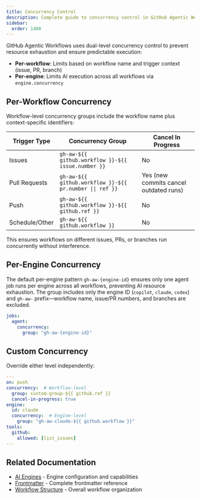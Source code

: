 ```yaml
---
title: Concurrency Control
description: Complete guide to concurrency control in GitHub Agentic Workflows, including agent job concurrency configuration and engine isolation.
sidebar:
  order: 1400
---
```


GitHub Agentic Workflows uses dual-level concurrency control to prevent resource exhaustion and ensure predictable execution:
- **Per-workflow**: Limits based on workflow name and trigger context (issue, PR, branch)
- **Per-engine**: Limits AI execution across all workflows via `engine.concurrency`

## Per-Workflow Concurrency

Workflow-level concurrency groups include the workflow name plus context-specific identifiers:

| Trigger Type | Concurrency Group | Cancel In Progress |
|--------------|-------------------|-------------------|
| Issues | `gh-aw-${{ github.workflow }}-${{ issue.number }}` | No |
| Pull Requests | `gh-aw-${{ github.workflow }}-${{ pr.number \|\| ref }}` | Yes (new commits cancel outdated runs) |
| Push | `gh-aw-${{ github.workflow }}-${{ github.ref }}` | No |
| Schedule/Other | `gh-aw-${{ github.workflow }}` | No |

This ensures workflows on different issues, PRs, or branches run concurrently without interference.

## Per-Engine Concurrency

The default per-engine pattern `gh-aw-{engine-id}` ensures only one agent job runs per engine across all workflows, preventing AI resource exhaustion. The group includes only the engine ID (`copilot`, `claude`, `codex`) and `gh-aw-` prefix—workflow name, issue/PR numbers, and branches are excluded.

```yaml
jobs:
  agent:
    concurrency:
      group: "gh-aw-{engine-id}"
```

## Custom Concurrency

Override either level independently:

```yaml
---
on: push
concurrency:  # Workflow-level
  group: custom-group-${{ github.ref }}
  cancel-in-progress: true
engine:
  id: claude
  concurrency:  # Engine-level
    group: "gh-aw-claude-${{ github.workflow }}"
tools:
  github:
    allowed: [list_issues]
---
```

## Related Documentation

- [AI Engines](/gh-aw/reference/engines/) - Engine configuration and capabilities
- [Frontmatter](/gh-aw/reference/frontmatter/) - Complete frontmatter reference
- [Workflow Structure](/gh-aw/reference/workflow-structure/) - Overall workflow organization
